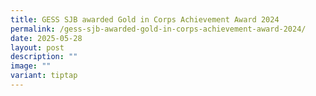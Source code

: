 ```yaml
---
title: GESS SJB awarded Gold in Corps Achievement Award 2024
permalink: /gess-sjb-awarded-gold-in-corps-achievement-award-2024/
date: 2025-05-28
layout: post
description: ""
image: ""
variant: tiptap
---
```

